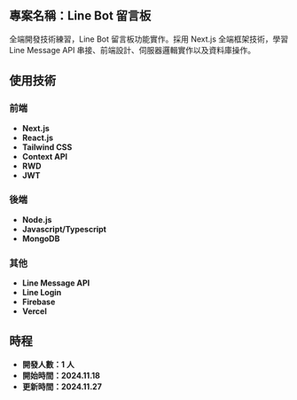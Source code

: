## 專案名稱：Line Bot 留言板

全端開發技術練習，Line Bot 留言板功能實作。採用 Next.js 全端框架技術，學習 Line Message API 串接、前端設計、伺服器邏輯實作以及資料庫操作。

## 使用技術

### 前端

- **Next.js**
- **React.js**
- **Tailwind CSS**
- **Context API**
- **RWD**
- **JWT**

### 後端

- **Node.js**
- **Javascript/Typescript**
- **MongoDB**

### 其他

- **Line Message API**
- **Line Login**
- **Firebase**
- **Vercel**

## 時程

- **開發人數：1 人**
- **開始時間：2024.11.18**
- **更新時間：2024.11.27**

